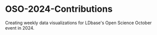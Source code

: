 # OSO-2024-Contributions
Creating weekly data visualizations for LDbase's Open Science October event in 2024.  
